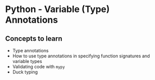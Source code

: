 # Python - Variable (Type) Annotations

## Concepts to learn
  * Type annotations
  * How to use type annotations in specifying function signatures and variable types
  * Validating code with `mypy`
  * Duck typing